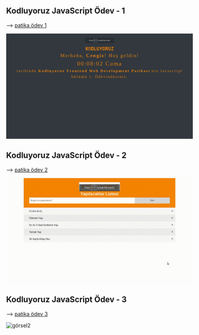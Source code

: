 ## **Kodluyoruz JavaScript Ödev - 1**

--> [patika ödev 1](https://academy.patika.dev/tr/courses/javascript/odev1)

![görsel](https://raw.githubusercontent.com/Kodluyoruz/taskforce/main/javascript/javascript-temel/odev1/figures/clock.gif)

## **Kodluyoruz JavaScript Ödev - 2**

--> [patika ödev 2](https://academy.patika.dev/tr/courses/javascript/odev2)


![görsel2](https://raw.githubusercontent.com/Kodluyoruz/taskforce/main/javascript/javascript-temel/odev2/figures/todolist.gif)

## **Kodluyoruz JavaScript Ödev - 3**

--> [patika ödev 3](https://academy.patika.dev/tr/courses/javascript/odev3)


![görsel2](https://github.com/Kodluyoruz/taskforce/raw/main/javascript/javascript-temel/odev3/figures/asiankitchen.gif)